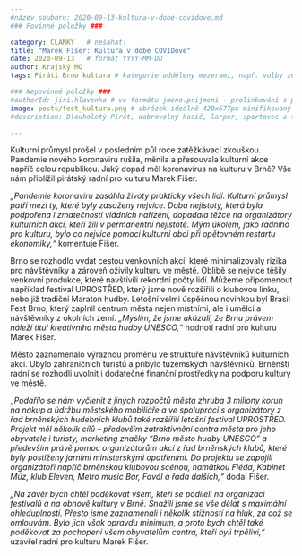 ```yaml
---
#název souboru: 2020-09-13-kultura-v-dobe-covidove.md
### Povinné položky ###

category: CLANKY   # nešahat!
title: "Marek Fišer: Kultura v době COVIDové" 
date: 2020-09-13   # formát YYYY-MM-DD
author: Krajský MO
tags: Piráti Brno kultura # kategorie odděleny mezerami, např. volby zemědělství životní-prostředí piráti (viz https://jihomoravsky.pirati.cz/tags/)

### Nepovinné položky ###
#authorId: jiri.hlavenka # ve formátu jmeno.prijmeni - prolinkování s profilem přes uid 
image: posts/fest_kultura.png # obrázek ideálně 420x677px minifikovaný přes https://tinypng.com/
#description: Dlouholetý Pirát, dobrovolný hasič, larper, sportovec a fanda 3D tisku stojí v čele jihomoravské pirátské kandidátky. S čím vede Piráty na kraj?

---
```


Kulturní průmysl prošel v posledním půl roce zatěžkávací zkouškou. Pandemie nového koronaviru rušila, měnila a přesouvala kulturní akce napříč celou republikou. Jaký dopad měl koronavirus na kulturu v Brně? Vše nám přiblížil pirátský radní pro kulturu Marek Fišer.  

*„Pandemie koronaviru zasáhla životy prakticky všech lidí. Kulturní průmysl patří mezi ty, které byly zasaženy nejvíce. Doba nejistoty, která byla podpořena i zmatečností vládních nařízení, dopadala těžce na organizátory kulturních akcí, kteří žili v permanentní nejistotě. Mým úkolem, jako radního pro kulturu, bylo co nejvíce pomoci kulturní obci při opětovném restartu ekonomiky,“* komentuje Fišer.  

Brno se rozhodlo vydat cestou venkovních akcí, které minimalizovaly rizika pro návštěvníky a zároveň oživily kulturu ve městě. Oblibě se nejvíce těšily venkovní produkce, které navštívili rekordní počty lidí. Můžeme připomenout například festival UPROSTŘED, který jsme nově rozšířili o klubovou linku, nebo již tradiční Maraton hudby. Letošní velmi úspěšnou novinkou byl Brasil Fest Brno, který zaplnil centrum města nejen místními, ale i umělci a návštěvníky z okolních zemí. *„Myslím, že jsme ukázali, že Brnu právem náleží titul kreativního města hudby UNESCO,“* hodnotí radní pro kulturu Marek Fišer.

Město zaznamenalo výraznou proměnu ve struktuře návštěvníků kulturních akcí. Ubylo zahraničních turistů a přibylo tuzemských návštěvníků. Brněnští radní se rozhodli uvolnit i dodatečné finanční prostředky na podporu kultury ve městě. 

*„Podařilo se nám vyčlenit z jiných rozpočtů města zhruba 3 miliony korun na nákup a údržbu městského mobiliáře a ve spolupráci s organizátory z řad brněnských hudebních klubů také rozšířili letošní festival  UPROSTŘED. Projekt měl několik cílů – především zatraktivnění centra města pro jeho obyvatele i turisty, marketing značky “Brno město hudby UNESCO” a především právě pomoc organizátorům akcí z řad brněnských klubů, které byly postiženy jarními ministerskými opatřeními. Do projektu se zapojili organizátoři napříč brněnskou klubovou scénou, namátkou Fléda, Kabinet Múz, klub Eleven, Metro music Bar, Favál a řada dalších,“* dodal Fišer. 

*„Na závěr bych chtěl poděkovat všem, kteří se podíleli na organizaci festivalů a na obnově kultury v Brně. Snažili jsme se vše dělat s maximální ohleduplností. Přesto jsme zaznamenali i několik stížností na hluk, za což se omlouvám. Bylo jich však opravdu minimum, a proto bych chtěl také poděkovat za pochopení všem obyvatelům centra, kteří byli trpěliví,“* uzavřel radní pro kulturu Marek Fišer.
